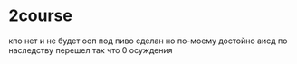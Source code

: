 # 2course
кпо нет и не будет
ооп под пиво сделан но по-моему достойно
аисд по наследству перешел так что 0 осуждения
